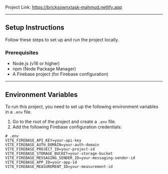 Project Link: https://bricksownxtask-mahmud.netlify.app

---

## Setup Instructions

Follow these steps to set up and run the project locally.

### Prerequisites

- Node.js (v16 or higher)
- npm (Node Package Manager)
- A Firebase project (for Firebase configuration)

---

## Environment Variables

To run this project, you need to set up the following environment variables in a `.env` file.

1. Go to the root of the project and create a `.env` file.
2. Add the following Firebase configuration credentials:

```plaintext
# .env
VITE_FIREBASE_API_KEY=your-api-key
VITE_FIREBASE_AUTH_DOMAIN=your-auth-domain
VITE_FIREBASE_PROJECT_ID=your-project-id
VITE_FIREBASE_STORAGE_BUCKET=your-storage-bucket
VITE_FIREBASE_MESSAGING_SENDER_ID=your-messaging-sender-id
VITE_FIREBASE_APP_ID=your-app-id
VITE_FIREBASE_MEASUREMENT_ID=your-measurement-id
```

